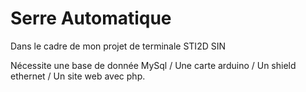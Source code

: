# Serre Automatique

Dans le cadre de mon projet de terminale STI2D SIN


Nécessite une base de donnée MySql / Une carte arduino / Un shield ethernet / Un site web avec php.
